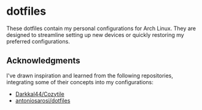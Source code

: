 # dotfiles
These dotfiles contain my personal configurations for Arch Linux. They are designed to streamline setting up new devices or quickly restoring my preferred configurations.

## Acknowledgments

I've drawn inspiration and learned from the following repositories, integrating some of their concepts into my configurations:
- [Darkkal44/Cozytile](https://github.com/Darkkal44/Cozytile)
- [antoniosarosi/dotfiles](https://github.com/antoniosarosi/dotfiles)
